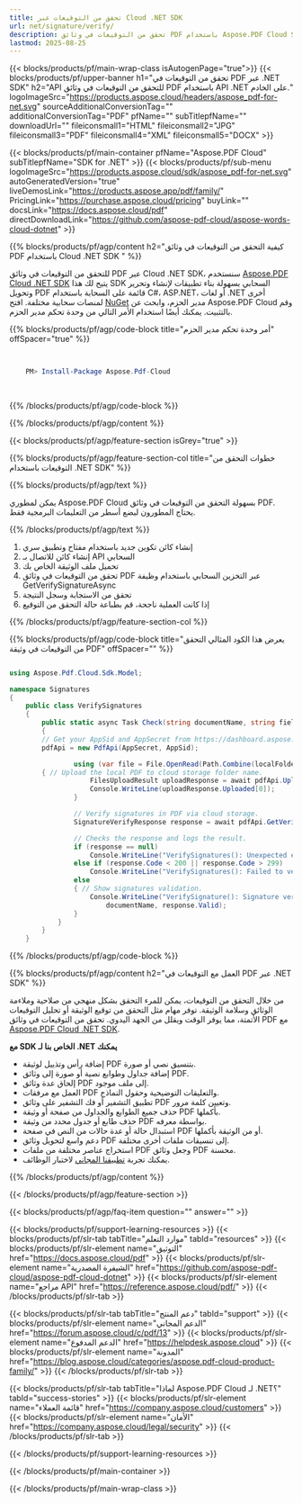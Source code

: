 ```yaml
---
title: تحقق من التوقيعات عبر Cloud .NET SDK
url: net/signature/verify/
description: تحقق من التوقيعات في وثائق PDF باستخدام Aspose.PDF Cloud SDK لـ .NET. عزز من قابلية الاكتشاف والفهرسة.
lastmod: 2025-08-25
---
```


{{< blocks/products/pf/main-wrap-class isAutogenPage="true">}}
{{< blocks/products/pf/upper-banner h1="تحقق من التوقيعات في PDF عبر .NET SDK" h2="API للتحقق من التوقيعات في وثائق PDF باستخدام API .NET على الخادم." logoImageSrc="https://products.aspose.cloud/headers/aspose_pdf-for-net.svg" sourceAdditionalConversionTag="" additionalConversionTag="PDF" pfName="" subTitlepfName="" downloadUrl="" fileiconsmall1="HTML" fileiconsmall2="JPG" fileiconsmall3="PDF" fileiconsmall4="XML" fileiconsmall5="DOCX" >}}

{{< blocks/products/pf/main-container pfName="Aspose.PDF Cloud" subTitlepfName="SDK for .NET" >}}
{{< blocks/products/pf/sub-menu logoImageSrc="https://products.aspose.cloud/sdk/aspose_pdf-for-net.svg"
autoGeneratedVersion="true"
liveDemosLink="https://products.aspose.app/pdf/family/" PricingLink="https://purchase.aspose.cloud/pricing" buyLink="" docsLink="https://docs.aspose.cloud/pdf"  directDownloadLink="https://github.com/aspose-pdf-cloud/aspose-words-cloud-dotnet" >}}

{{% blocks/products/pf/agp/content h2="كيفية التحقق من التوقيعات في وثائق PDF باستخدام Cloud .NET SDK " %}}

للتحقق من التوقيعات في وثائق PDF عبر Cloud .NET SDK، سنستخدم
[Aspose.PDF Cloud .NET SDK](https://products.aspose.cloud/pdf/net/)
يتيح لك هذا SDK السحابي بسهولة بناء تطبيقات لإنشاء وتحرير وتحويل PDF قائمة على السحابة باستخدام C#، ASP.NET، أو لغات .NET أخرى لمنصات سحابية مختلفة. افتح
[NuGet](https://www.nuget.org/packages/Aspose.Pdf-Cloud)
مدير الحزم، وابحث عن
Aspose.PDF Cloud
وقم بالتثبيت. يمكنك أيضًا استخدام الأمر التالي من وحدة تحكم مدير الحزم.

{{% blocks/products/pf/agp/code-block title="أمر وحدة تحكم مدير الحزم" offSpacer="true" %}}

```powershell

     
    PM> Install-Package Aspose.Pdf-Cloud
     
     

```

{{% /blocks/products/pf/agp/code-block %}}

{{% /blocks/products/pf/agp/content %}}

{{< blocks/products/pf/agp/feature-section isGrey="true" >}}

{{% blocks/products/pf/agp/feature-section-col title="خطوات التحقق من التوقيعات باستخدام .NET SDK" %}}

{{% blocks/products/pf/agp/text %}}

يمكن لمطوري Aspose.PDF Cloud بسهولة التحقق من التوقيعات في وثائق PDF. يحتاج المطورون لبضع أسطر من التعليمات البرمجية فقط.

{{% /blocks/products/pf/agp/text %}}

1. إنشاء كائن تكوين جديد باستخدام مفتاح وتطبيق سري
1. إنشاء كائن للاتصال بـ API السحابي
1. تحميل ملف الوثيقة الخاص بك
1. تحقق من التوقيعات في وثائق PDF عبر التخزين السحابي باستخدام وظيفة GetVerifySignatureAsync
1. تحقق من الاستجابة وسجل النتيجة
1. إذا كانت العملية ناجحة، قم بطباعة حالة التحقق من التوقيع

{{% /blocks/products/pf/agp/feature-section-col %}}

{{% blocks/products/pf/agp/code-block title="يعرض هذا الكود المثالي التحقق من التوقيعات في وثيقة PDF" offSpacer="" %}}

```cs

using Aspose.Pdf.Cloud.Sdk.Model;

namespace Signatures
{
    public class VerifySignatures
    {
        public static async Task Check(string documentName, string fieldName, string remoteFolder)
        {
		// Get your AppSid and AppSecret from https://dashboard.aspose.cloud (free registration required). 
		pdfApi = new PdfApi(AppSecret, AppSid);

                using (var file = File.OpenRead(Path.Combine(localFolder, documentName)))
		{ // Upload the local PDF to cloud storage folder name.
                    FilesUploadResult uploadResponse = await pdfApi.UploadFileAsync(Path.Combine(remoteFolder, documentName), documentName);
                    Console.WriteLine(uploadResponse.Uploaded[0]);
                }

                // Verify signatures in PDF via cloud storage.
                SignatureVerifyResponse response = await pdfApi.GetVerifySignatureAsync(documentName, fieldName, folder: remoteFolder);

                // Checks the response and logs the result.
                if (response == null)
                    Console.WriteLine("VerifySignatures(): Unexpected error!");
                else if (response.Code < 200 || response.Code > 299)
                    Console.WriteLine("VerifySignatures(): Failed to verify signatures in the document.");
                else
                { // Show signatures validation.
                    Console.WriteLine("VerifySignature(): Signature verified successfully in the Pdf document '{0}'. Status: '{1}'", 
                        documentName, response.Valid);
                }
            }
        }
    }
```

{{% /blocks/products/pf/agp/code-block %}}

{{% blocks/products/pf/agp/content h2="العمل مع التوقيعات في PDF عبر .NET SDK" %}}

من خلال التحقق من التوقيعات، يمكن للمرء التحقق بشكل منهجي من صلاحية وملاءمة الوثائق وسلامة الوثيقة. توفر مهام مثل التحقق من توقيع الوثيقة أو تحليل التوقيعات الأتمتة، مما يوفر الوقت ويقلل من الجهد اليدوي.
تحقق من التوقيعات في وثائق PDF مع [Aspose.PDF Cloud .NET SDK](https://products.aspose.cloud/pdf/net/).

**مع SDK الخاص بنا لـ .NET يمكنك**

+ إضافة رأس وتذييل لوثيقة PDF بتنسيق نصي أو صورة.
+ إضافة جداول وطوابع نصية أو صورة إلى وثائق PDF.
+ إلحاق عدة وثائق PDF إلى ملف موجود.
+ العمل مع مرفقات PDF والتعليقات التوضيحية وحقول النماذج.
+ تطبيق التشفير أو فك التشفير على وثائق PDF وتعيين كلمة مرور.
+ حذف جميع الطوابع والجداول من صفحة أو وثيقة PDF بأكملها.
+ حذف طابع أو جدول محدد من وثيقة PDF بواسطة معرفه.
+ استبدال حالة أو عدة حالات من النص في صفحة PDF أو من الوثيقة بأكملها.
+ دعم واسع لتحويل وثائق PDF إلى تنسيقات ملفات أخرى مختلفة.
+ استخراج عناصر مختلفة من ملفات PDF وجعل وثائق PDF محسنة.
+ يمكنك تجربة [تطبيقنا المجاني](https://products.aspose.app/pdf/) لاختبار الوظائف.

{{% /blocks/products/pf/agp/content %}}

{{< /blocks/products/pf/agp/feature-section >}}

{{< blocks/products/pf/agp/faq-item question="" answer="" >}}

{{< blocks/products/pf/support-learning-resources >}}
{{< blocks/products/pf/slr-tab tabTitle="موارد التعلم" tabId="resources" >}}
{{< blocks/products/pf/slr-element name="التوثيق" href="https://docs.aspose.cloud/pdf" >}}
{{< blocks/products/pf/slr-element name="الشيفرة المصدرية" href="https://github.com/aspose-pdf-cloud/aspose-pdf-cloud-dotnet" >}}
{{< blocks/products/pf/slr-element name="مراجع API" href="https://reference.aspose.cloud/pdf/" >}}
{{< /blocks/products/pf/slr-tab >}}

{{< blocks/products/pf/slr-tab tabTitle="دعم المنتج" tabId="support" >}}
{{< blocks/products/pf/slr-element name="الدعم المجاني" href="https://forum.aspose.cloud/c/pdf/13" >}}
{{< blocks/products/pf/slr-element name="الدعم المدفوع" href="https://helpdesk.aspose.cloud" >}}
{{< blocks/products/pf/slr-element name="المدونة" href="https://blog.aspose.cloud/categories/aspose.pdf-cloud-product-family/" >}}
{{< /blocks/products/pf/slr-tab >}}

{{< blocks/products/pf/slr-tab tabTitle="لماذا Aspose.PDF Cloud لـ .NET؟" tabId="success-stories" >}}
{{< blocks/products/pf/slr-element name="قائمة العملاء" href="https://company.aspose.cloud/customers" >}}
{{< blocks/products/pf/slr-element name="الأمان" href="https://company.aspose.cloud/legal/security" >}}
{{< /blocks/products/pf/slr-tab >}}

{{< /blocks/products/pf/support-learning-resources >}}

{{< /blocks/products/pf/main-container >}}

{{< /blocks/products/pf/main-wrap-class >}}

